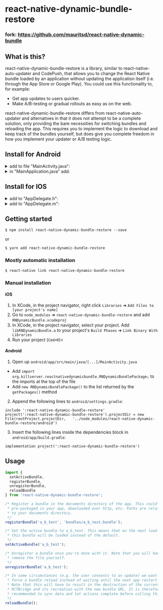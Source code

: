
# react-native-dynamic-bundle-restore

### fork: https://github.com/mauritsd/react-native-dynamic-bundle

## What is this?

react-native-dynamic-bundle-restore is a library, similar to react-native-auto-updater
and CodePush, that allows you to change the React Native bundle loaded by
an application without updating the application itself (i.e. through the App
Store or Google Play). You could use this functionality to, for example:
* Get app updates to users quicker.
* Make A/B-testing or gradual rollouts as easy as on the web.

react-native-dynamic-bundle-restore differs from react-native-auto-updater and
alternatives in that it does not attempt to be a complete solution, only
providing the bare necessities for switching bundles and reloading the app. This
requires you to implement the logic to download and keep track of the bundles
yourself, but does give you complete freedom in how you implement your updater
or A/B testing logic.

## Install for Android
<details>
  <summary>add to file "MainActivity.java":</summary>
<p>

```
import android.os.Bundle;
import com.facebook.react.ReactInstanceManager;
import com.facebook.react.bridge.ReactContext;
import org.killserver.reactnativedynamicbundle.RNDynamicBundleModule;
```

replace:

```
public  class  MainActivity  extends  ReactActivity {
```

on:

```
public class MainActivity extends ReactActivity implements RNDynamicBundleModule.OnReloadRequestedListener {
```

and after this line:

```
  private RNDynamicBundleModule module;
  @Override
  protected void onCreate(Bundle savedInstanceState) {
    super.onCreate(null);

    MainApplication app = (MainApplication)this.getApplicationContext();
      app.getReactNativeHost().getReactInstanceManager().addReactInstanceEventListener(new ReactInstanceManager.ReactInstanceEventListener() {
      @Override
      public void onReactContextInitialized(ReactContext context) {
        MainActivity.this.module = context.getNativeModule(RNDynamicBundleModule.class);
        module.setListener(MainActivity.this);
      }
    });
  }

  @Override
  protected void onStart() {
    super.onStart();

    if (module != null) {
      module.setListener(this);
    }
  }

  @Override
  public void onReloadRequested() {
    this.runOnUiThread(new Runnable() {
      @Override
      public void run() {
        MainActivity.this.getReactNativeHost().clear();
        MainActivity.this.recreate();
      }
    });
  }
```

</p>
</details>

<details>
  <summary>in "MainApplication.java" add:</summary>
<p>

```
import org.killserver.reactnativedynamicbundle.RNDynamicBundleModule;
import org.killserver.reactnativedynamicbundle.RNDynamicBundlePackage;
import javax.annotation.Nullable;
```

and replace:

```
new  ReactNativeHost(this) {
```

on:

```
new ReactNativeHost(this) {
        @Nullable
        @Override
        protected String getJSBundleFile() {
          return RNDynamicBundleModule.launchResolveBundlePath(MainApplication.this);
        }
```

</p>
</details>

## Install for IOS
<details>
  <summary>add to "AppDelegate.h":</summary>
<p>

  ```
   #import  &lt;RNDynamicBundleRestore.h&gt;
   
   @class RCTRootView;
  ```
  
  after:
  ```
   #import  &lt;UIKit/UIKit.h>
  ```
  
  replace:
  ```
   @interface  AppDelegate : UIResponder &lt;UIApplicationDelegate, RCTBridgeDelegate>
  ```
  to:
  ```
  @interface  AppDelegate : UIResponder &lt;UIApplicationDelegate, RNDynamicBundleRestoreDelegate>
  ```
  
  replace:
  ```
  @property (nonatomic, strong) UIWindow *window;
  ```
  to:
  ```
  @property (nonatomic, strong) UIWindow *window;
  
  @property (nonatomic, strong) NSDictionary *launchOptions;
  
  - (RCTRootView *)getRootViewForBundleURL:(NSURL *)bundleURL;
  ```
  
</p>
</details>
<details>
  <summary>add to "AppDelegate.m":</summary>
<p>

replace:
  ```
  - (BOOL)application:(UIApplication *)application didFinishLaunchingWithOptions:(NSDictionary *)launchOptions
{
  RCTBridge *bridge = [[RCTBridge alloc] initWithDelegate:self launchOptions:launchOptions];
  RCTRootView *rootView = [[RCTRootView alloc] initWithBridge:bridge
                                                   moduleName:@"Example"
                                            initialProperties:nil];

  rootView.backgroundColor = [[UIColor alloc] initWithRed:1.0f green:1.0f blue:1.0f alpha:1];
  ```
  to:
  ```
  - (BOOL)application:(UIApplication *)application didFinishLaunchingWithOptions:(NSDictionary *)launchOptions
{
  /* We need to keep track of these because we may want to reinit the bridge later and
   * will need them then.
   */
  self.launchOptions = launchOptions;

  NSURL *jsCodeLocation;
  jsCodeLocation = [[RCTBundleURLProvider sharedSettings] jsBundleURLForBundleRoot:@"index" fallbackResource:nil];
  [RNDynamicBundle setDefaultBundleURL:jsCodeLocation];

  RCTRootView *rootView = [self getRootViewForBundleURL:[RNDynamicBundle resolveBundleURL]];
  ```
  
  after:
  ```
  [self.window makeKeyAndVisible];
  return YES;
}
  ```
  add:
  ```
- (void)dynamicBundle:(RNDynamicBundle *)dynamicBundle requestsReloadForBundleURL:(NSURL *)bundleURL
{
  self.window.rootViewController.view = [self getRootViewForBundleURL:bundleURL];
}
  ```
  
</p>
</details>


## Getting started

`$ npm install react-native-dynamic-bundle-restore --save`

or

`$ yarn add react-native-dynamic-bundle-restore`


### Mostly automatic installation

`$ react-native link react-native-dynamic-bundle-restore`

### Manual installation


#### iOS

1. In XCode, in the project navigator, right click `Libraries` ➜ `Add Files to [your project's name]`
2. Go to `node_modules` ➜ `react-native-dynamic-bundle-restore` and add `RNDynamicBundle.xcodeproj`
3. In XCode, in the project navigator, select your project. Add `libRNDynamicBundle.a` to your project's `Build Phases` ➜ `Link Binary With Libraries`
4. Run your project (`Cmd+R`)<

#### Android

1. Open up `android/app/src/main/java/[...]/MainActivity.java`
  - Add `import org.killserver.reactnativedynamicbundle.RNDynamicBundlePackage;` to the imports at the top of the file
  - Add `new RNDynamicBundlePackage()` to the list returned by the `getPackages()` method
2. Append the following lines to `android/settings.gradle`:
```
include ':react-native-dynamic-bundle-restore'
project(':react-native-dynamic-bundle-restore').projectDir = new File(rootProject.projectDir,   '../node_modules/react-native-dynamic-bundle-restore/android')
```
3. Insert the following lines inside the dependencies block in `android/app/build.gradle`:
```
implementation project(':react-native-dynamic-bundle-restore')
```


## Usage
```javascript
import {
  setActiveBundle,
  registerBundle,
  unregisterBundle,
  reloadBundle
} from 'react-native-dynamic-bundle-restore';

/* Register a bundle in the documents directory of the app. This could be
 * pre-packaged in your app, downloaded over http, etc. Paths are relative
 * to your documents directory.
 */
registerBundle('a_b_test', 'bundles/a_b_test.bundle');

/* Set the active bundle to a_b_test. This means that on the next load
 * this bundle will be loaded instead of the default.
 */
setActiveBundle('a_b_test');

/* Unregister a bundle once you're done with it. Note that you will have to
 * remove the file yourself.
 */
unregisterBundle('a_b_test');

/* In some circumstances (e.g. the user consents to an update) we want to
 * force a bundle reload instead of waiting until the next app restart.
 * Note that this will have to result in the destruction of the current
 * RCTBridge and its recreation with the new bundle URL. It is therefore
 * recommended to sync data and let actions complete before calling this.
 */
reloadBundle();
```
